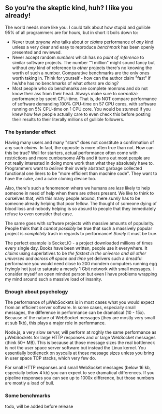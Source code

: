 ## So you're the skeptic kind, huh? I like you already!

The world needs more like you. I could talk about how stupid and gullible 95% of all programmers are for hours, but in short it boils down to:

* Never trust *anyone* who talks about or *claims* performance of *any* kind unless a very clear and easy to reproduce *benchmark* has been openly presented and reviewed.
* Never accept random *numbers* which has no *point of reference* to similar software projects. The number "1 million" might sound fancy but without *any* kind of reference to *other* projects there's no knowing the worth of such a number. Comparative benchmarks are the only ones worth taking in. Think for yourself - how can the author claim "fast" if he/she has no benchmarks of what *others* are doing?
* Most people who do benchmarks are complete monrons and do not know their ass from their head. Always make sure to *normalize* performance by spent CPU-time. That is, do NOT compare performance of software demanding 100% CPU-time on 57 CPU cores, with software running on 5% CPU-time on 1 CPU core. You would be stunned if you knew how few people actually care to even check this before posting their results to their literally millions of gullible followers.

### The bystander effect
Having many users and many "stars" does not constitute a confirmation of any such *claims*. In fact, the opposite is more often true than not. How can this be true? Well for starters, actual performance often come with restrictions and more cumbersome APIs and it turns out most people are not really interested in doing more work than what they absolutely have to. Programmers want to *believe* their overly abstract garbage collected functional one liners to be "more efficient than machine code". They want to have the cake, and a cake cloning device too.

Also, there's such a fenomenom where we humans are *less* likely to help someone in need of help when there are others present. We like to think to ourselves that, with this many people around, there *surely* has to be someone already helping that poor fellow. The thought of someone dying of blood loss and nobody helping is so absurd to people that they immediately refuse to even consider that case.

The same goes with software projects with massive amounts of popularity. People think that it *cannot possilbly* be true that such a massively popular project is *completely* trash in regards to performance! *Surely* it must be true.

The perfect example is Socket.IO - a project downloaded millions of times every single day. Books have been written, people use it everywhere. It *claims* using superlatives to be *the fastest in the universe and all other universes and across all space and time* yet delivers such a dreadful performance you would need close to 200 mondern computers running egg fryingly hot just to saturate a mesely 1 Gbit network with small messages. I consider myself an open minded person but even I have problems wrapping my mind around such a massive load of insanity.

### Enough about psychology
The performance of µWebSockets is in most cases what you would expect from an efficient server software. In some cases, especially small messages, the difference in performance can be dramatical (10 - 15x). Because of the nature of WebSocket messages (they are mostly very small at sub 1kb), this plays a major role in performance.

Node.js, a very slow server, will perform at roghly the same performance as µWebSockets for large HTTP responses and or large WebSocket messages (think 50+ MB). This is because at those message sizes the real bottleneck is not the user space server software but instead the Linux kernel. You essentially bottleneck on syscalls at those message sizes unless you bring in user space TCP stacks, which very few do.

For small HTTP responses and small WebSocket messages (below 16 kb, especially below 4 kb) you can expect to see dramatical differences. If you pipeline responses you can see up to 1000x difference, but those numbers are mostly a load of bull.

### Some benchmarks
todo, will be added before release
